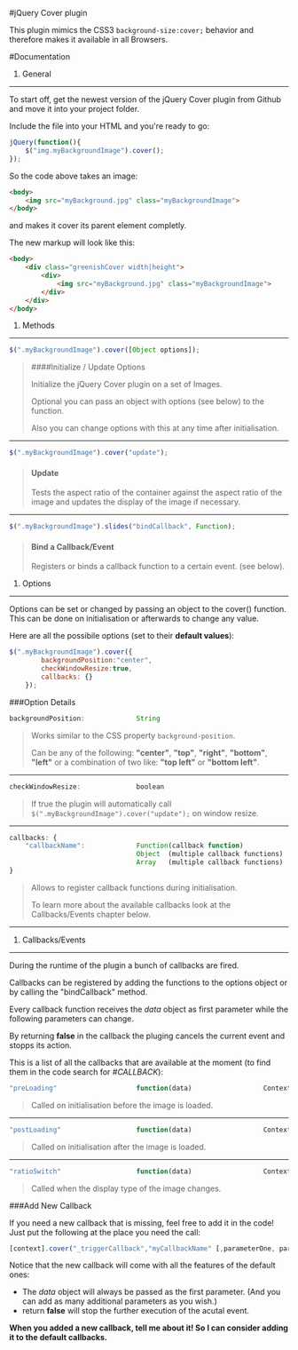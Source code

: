 #jQuery Cover plugin

This plugin mimics the CSS3 `background-size:cover;` behavior and therefore makes it available in all Browsers. 


#Documentation

1.	General
----------------
	
To start off, get the newest version of the jQuery Cover plugin from Github and move it into your project folder.

Include the file into your HTML and you're ready to go:

``` javascript
jQuery(function(){
	$("img.myBackgroundImage").cover();
});
```

So the code above takes an image:

``` html
<body>
	<img src="myBackground.jpg" class="myBackgroundImage">
</body>
```

and makes it cover its parent element completly. 

The new markup will look like this:

``` html
<body>
	<div class="greenishCover width|height">
		<div>
			<img src="myBackground.jpg" class="myBackgroundImage">
		</div>
	</div>
</body>
```
	
1.	Methods
----------------
	
``` javascript
$(".myBackgroundImage").cover([Object options]);				
```

> ####Initialize / Update Options
>
> Initialize the jQuery Cover plugin on a set of Images.
>
> Optional you can pass an object with options (see below) to the function.
>
> Also you can change options with this at any time after initialisation.

-------------------------
	
``` javascript
$(".myBackgroundImage").cover("update");				
```

> #### Update
>
> Tests the aspect ratio of the container against the aspect ratio of the image and updates the display of the image if necessary.

-------------------------
	
``` javascript
$(".myBackgroundImage").slides("bindCallback", Function);				
```

> #### Bind a Callback/Event
>
> Registers or binds a callback function to a certain event. (see below). 


1.	Options
----------------

Options can be set or changed by passing an object to the cover() function. This can be done on initialisation or afterwards to change any value.

Here are all the possibile options (set to their __default values__):

``` javascript
$(".myBackgroundImage").cover({
		backgroundPosition:"center",
		checkWindowResize:true,
		callbacks: {}
	});
```

###Option Details

``` javascript
backgroundPosition:				String									Default: "center"
```

> Works similar to the CSS property ``background-position``. 
> 
> Can be any of the following: __"center"__, __"top"__, __"right"__, __"bottom"__, __"left"__ 
> or a combination of two like: __"top left"__ or __"bottom left"__.

-------------------------	

``` javascript
checkWindowResize:				boolean									Default: true
```

> If true the plugin will automatically call ``$(".myBackgroundImage").cover("update");`` on window resize.

-------------------------	

``` javascript
callbacks: {																Default: {}
	"callbackName":				Function(callback function)
								Object	(multiple callback functions)
								Array	(multiple callback functions)	
}	
```


> Allows to register callback functions during initialisation. 
>
> To learn more about the available callbacks look at the Callbacks/Events chapter below.

-------------------------

1.	Callbacks/Events
----------------

During the runtime of the plugin a bunch of callbacks are fired. 

Callbacks can be registered by adding the functions to the options object or by calling the "bindCallback" method.

Every callback function receives the _data_ object as first parameter while the following parameters can change.

By returning __false__ in the callback the pluging cancels the current event and stopps its action. 

This is a list of all the callbacks that are available at the moment (to find them in the code search for _#CALLBACK_):

``` javascript
"preLoading"					function(data)					Context: $(".myBackgroundImage")
```

> Called on initialisation before the image is loaded.

-------------------------

``` javascript
"postLoading"					function(data)					Context: $(".myBackgroundImage")
```

> Called on initialisation after the image is loaded.

-------------------------

``` javascript
"ratioSwitch"					function(data)					Context: $(".myBackgroundImage")
```

> Called when the display type of the image changes.


###Add New Callback

If you need a new callback that is missing, feel free to add it in the code!
Just put the following at the place you need the call:

``` javascript
[context].cover("_triggerCallback","myCallbackName" [,parameterOne, parameterTwo, ...]);
```

Notice that the new callback will come with all the features of the default ones:
* The _data_ object will always be passed as the first parameter. (And you can add as many additional parameters as you wish.)
* return __false__ will stop the further execution of the acutal event.

__When you added a new callback, tell me about it! So I can consider adding it to the default callbacks.__
